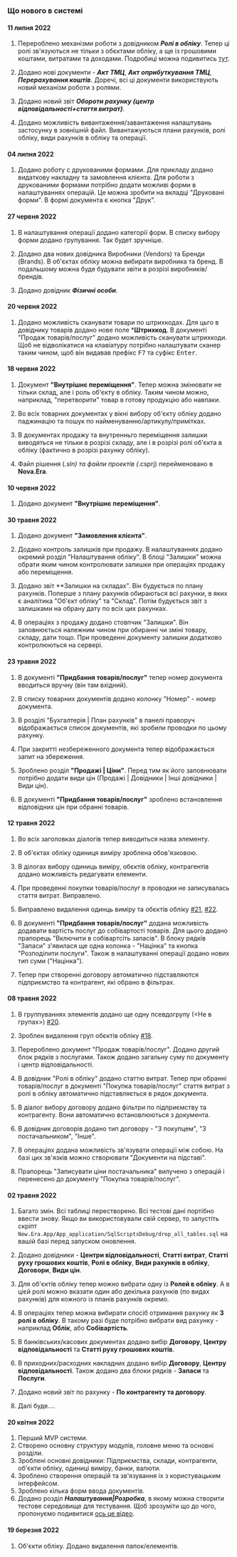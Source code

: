 ﻿### Що нового в системі

#### 11 липня 2022
1. Перероблено механізми роботи з довідником ***Ролі в обліку***. Тепер ці ролі зв'язуються 
не тільки з обєктами обліку, а ще із грошовими коштами, витратами та доходами.
Подробиці можна подивитись [тут](https://github.com/nova-era-ua/scope/blob/main/Common/itemrole.md).

2. Додано нові документи - ***Акт ТМЦ***, ***Акт оприбуткування ТМЦ***, ***Перерахування коштів***. 
Доречі, всі ці документи використвують новий механізм роботи з ролями.

3. Додано новий звіт ***Обороти рахунку (центр відповідальності+стаття витрат)***.

4. Додано можливість вивантаження/завантаження налаштувань застосунку в зовнішній файл. 
Вивантажуються плани рахунків, ролі обліку, види рахунків в обліку та операції.

#### 04 липня 2022
1. Додано роботу с друкованими формами. Для прикладу додано видаткову накладну та замовлення клієнта.
Для роботи з друкованими формами потрібно додати можливі форми в налаштуваннях операцій. 
Це можна зробити на вкладці "Друковані форми". В формі документа є кнопка "Друк".

#### 27 червня 2022
1. В налаштування операції додано категорії форм. В списку вибору форми додано групування. Так будет зручніше.

2. Додано два нових довідника Виробники (Vendors) та Бренди (Brands). 
В об'єктах обліку можна вибирати виробника та бренд. В подальшому можна буде будувати 
звіти в розрізі виробників/брендів.

3. Додано довідник ***Фізичні особи***.


#### 20 червня 2022
1. Додано можливість сканувати товари по штрихкодах. Для цьго в довіднику 
товарів додано нове поле ***Штрихкод**.
В документі "Продаж товарів/послуг" додано можливість сканувати штрихкоди. 
Щоб не відволікатися на клавіатуру потрібно налаштувати сканер таким чином, щоб він 
видавав префікс <kbd>F7</kbd> та суфікс <kbd>Enter</kbd>.

#### 18 червня 2022

1. Документ **"Внутрішнє переміщення"**. Тепер можна змінювати не тільки склад, але 
і роль об'єкту в обліку. Таким чином можно, наприклад, "перетворити" товар в 
готову продукцію або навпаки.

2. Во всіх товарних документах у вікні вибору об'єкту обліку додано паджинацію та 
пошук по найменуванню/артикулу/примітках.

3. В документах продажу та внутренньго переміщення залишки виводяться не тільки в 
розрізі складу, але і в розрізі ролі об'єкта в обліку (фактично в розрізі рахунку обліку).

4. Файл рішення (*.sln) та файли проектів (*.csprj) перейменовано в **Nova.Era**.
 

#### 10 червня 2022

1. Додано документ **"Внутрішнє переміщення"**.

#### 30 травня 2022

1. Додано документ **"Замовлення клієнта"**.

2. Додано контроль залишків при продажу. В налаштуваннях додано окремий розділ 
"Налаштування обліку". В блоці "Залишки" можна обрати яким чином контролювати 
залишки при операціях продажу або переміщення. 

3. Додано звіт **Залишки на складах". Він будується по плану рахунків.
Поперше з плану рахунків обираються всі рахунки, в яких є аналітика "Об'єкт обліку" та "Склад".
Потім будується звіт з залишками на обрану дату по всіх цих рахунках.

4. В операціях з продажу додано стовпчик "Залишки". Він заповнюється належним чином при 
обиранні чи зміні товару, складу, дати тощо. При проведенні документу залишки додатково контролюються на сервері.
 

#### 23 травня 2022

1. В документі **"Придбання товарів/послуг"** тепер номер документа вводиться вручну (він там вхідний).

2. В списку товарних документів додано колонку "Номер" - номер документа.

3. В розділі "Бухгалтерія | План рахунків" в панелі праворуч відображається список документів, 
які зробили проводки по цьому рахунку.

4. При закритті незбереженного документа тепер відображається запит на збереження.

5. Зроблено розділ **"Продажі | Ціни"**. Перед тим як його заповнювати потрібно додати види цін 
(Продажі | Довідники | Інші довідники | Види цін).

6. В документі **"Придбання товарів/послуг"** зроблено встановлення відповідних цін при обранні товарів.



#### 12 травня 2022

1. Во всіх заголовках діалогів тепер виводиться назва элементу. 

2. В об'єктах обліку одиниця виміру зроблена обов'язковою.

3. В ділогах вибору одиниць виміру, обєктів обліку, контрагентів додано можливість 
редагувати елементи.

4. При проведенні покупки товарів/послуг в проводки не записувалась стаття витрат. Виправлено.

5. Виправлено видалення одинць виміру та обєктів обліку
    [#21](https://github.com/new-era-uk/New.Era/issues/21),
    [#22](https://github.com/new-era-uk/New.Era/issues/22).

6. В документі **"Придбання товарів/послуг"** додана можливість додавати вартість послуг 
до собівартості товарів. Для цього додано прапорець "Включити в собівартсіть запасів".
В блоку рядків "Запаси" з'явилася ще одна колонка - "Націнка" та кнопка "Розподілити послуги".
Також в налаштуванні операції додано нових тип суми ("Націнка").

7. Тепер при створенні договору автоматично підставляются підприємство та контрагент, 
які  обрано в фільтрах.



#### 08 травня 2022

1. В группуваннях элементів додано ще одну псевдогрупу (<Не в групах>)
    [#20](https://github.com/new-era-uk/New.Era/issues/20).

2. Зроблен видалення груп обєктів обліку
    [#18](https://github.com/new-era-uk/New.Era/issues/18).

3. Перероблено документ "Продаж товарів/послуг". Додано другий блок рядків з послугами. 
Також додано загальну суму по документу і центр відповідальності.

4. В довідник "Ролі в обліку" додано статтю витрат. Тепер при обранні товарів/послуг в 
документі "Покупка товарів/послуг" стаття витрат з ролі в обліку автоматично підставляється в рядок документа.

5. В діалог вибору договору додано фільтри по підприємству та контрагенту. 
 Вони автоматично встановлюються з документа.

6. В довідник договорів додано тип договору - "З покупцем", "З постачальником", "Інше".

7. В операціях додана можливість зв'язувати операції між собою. На базі цих 
зв'язків можно створювати "Документи на підставі".

8. Прапорець "Записувати ціни постачальника" вилучено з операцій і перенесено
до документу "Покупка товарів/послуг".


#### 02 травня 2022
1. Багато змін. Всі таблиці перестворено. Всі тестові дані портібно ввести знову. 
   Якщо ви використовували свій сервер, то запустіть скріпт `New.Era.App/App_application/SqlScriptsDebug/drop_all_tables.sql` 
   на вашій базі перед запуском оновлення.

2. Додано довідники - **Центри відповідальності**, **Статті витрат**, **Статті руху грошових коштів**,
   **Ролі в обліку**, **Види рахунків в обліку**, **Договори**, **Види цін**.

3. Для об'єктів обліку тепер можно вибрати одну із **Ролей в обліку**. А в 
   цієй ролі можно вказати один або декілька рахунків (по видах рахунків) для кожного 
   із планів рахунків окремо.

4. В операціях тепер можна вибирати спосіб отримання рахунку як **З ролі в обліку**. 
   В такому разі буде потрібно вибрати вид рахунку - наприклад **Облік**, або **Собівартість**.

5. В банківських/касових документах додано вибір **Договору**, **Центру відповідальності** та **Статті руху грошових коштів**.

6. В приходних/расходних накладних додано вибір **Договору**, **Центру відповідальності**.
   Також додано два блоки рядків - **Запаси** та **Послуги**.

7. Додано новий звіт по рахунку - **По контрагенту та договору**.

8. Далі буде....

#### 20 квітня 2022
1. Перший MVP системи. 
1. Створено основну структуру модулів, головне меню та основні розділи.
2. Зроблені основні довідники: Підприємства, склади, контрагенти, об'єкти обліку, одиниці виміру, 
банки, валюти.
3. Зроблено створення операцій та зв'язування іх з користувацьким інтерфейсом.
4. Зроблено кілька форм ввода документів.
5. Додано розділ ***Налаштування|Розробка***, в якому можна створити 
тестове середовище для тестування. Щоб зрозуміти що до чого, 
пропонуємо подивитися [ось це відео](https://www.facebook.com/100026432812347/videos/3041080092873087).


#### 19 березня 2022

1. Об'єкти обліку. Додано видалення папок/елементів.

